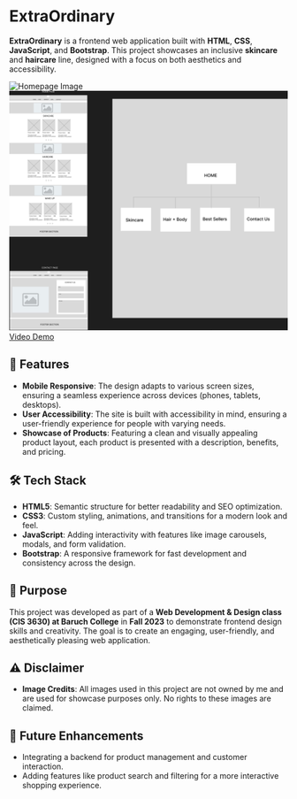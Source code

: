 # ExtraOrdinary
**ExtraOrdinary** is a frontend web application built with **HTML**, **CSS**, **JavaScript**, and **Bootstrap**. This project showcases an inclusive **skincare** and **haircare** line, designed with a focus on both aesthetics and accessibility.

![Homepage Image](./homepage-image.png)
![Project Wireframe](./wireframe.png)
[Video Demo](https://www.loom.com/share/1526f6dc25cb4aaa963fbf02dd1febcd?sid=4df6a3f5-2e18-4afd-99aa-7160c77bc65c)

## 📱 Features
- **Mobile Responsive**: The design adapts to various screen sizes, ensuring a seamless experience across devices (phones, tablets, desktops).
- **User Accessibility**: The site is built with accessibility in mind, ensuring a user-friendly experience for people with varying needs.
- **Showcase of Products**: Featuring a clean and visually appealing product layout, each product is presented with a description, benefits, and pricing.

## 🛠️ Tech Stack
- **HTML5**: Semantic structure for better readability and SEO optimization.
- **CSS3**: Custom styling, animations, and transitions for a modern look and feel.
- **JavaScript**: Adding interactivity with features like image carousels, modals, and form validation.
- **Bootstrap**: A responsive framework for fast development and consistency across the design.

## 🎯 Purpose
This project was developed as part of a **Web Development & Design class (CIS 3630) at Baruch College** in **Fall 2023** to demonstrate frontend design skills and creativity. The goal is to create an engaging, user-friendly, and aesthetically pleasing web application.

## ⚠️ Disclaimer
- **Image Credits**: All images used in this project are not owned by me and are used for showcase purposes only. No rights to these images are claimed.

## 🚀 Future Enhancements
- Integrating a backend for product management and customer interaction.
- Adding features like product search and filtering for a more interactive shopping experience.


